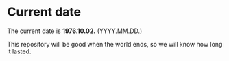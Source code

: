 # Current date

The current date is **1976.10.02.** (YYYY.MM.DD.)

This repository will be good when the world ends, so we will know how long it lasted.